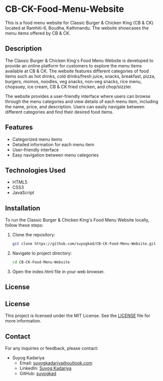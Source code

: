 # CB-CK-Food-Menu-Website

This is a food menu website for Classic Burger & Chicken King (CB & CK) located at Ramhiti-6, Boudha, Kathmandu. The website showcases the menu items offered by CB & CK.

## Description

The Classic Burger & Chicken King's Food Menu Website is developed to provide an online platform for customers to explore the menu items available at CB & CK. The website features different categories of food items such as hot drinks, cold drinks/fresh juice, snacks, breakfast, pizza, burgers, momos, noodles, veg snacks, non-veg snacks, rice menu, chopsuey, ice cream, CB & CK fried chicken, and chop/sizzler.

The website provides a user-friendly interface where users can browse through the menu categories and view details of each menu item, including the name, price, and description. Users can easily navigate between different categories and find their desired food items.

## Features

- Categorized menu items
- Detailed information for each menu item
- User-friendly interface
- Easy navigation between menu categories

## Technologies Used

- HTML5
- CSS3
- JavaScript

## Installation

To run the Classic Burger & Chicken King's Food Menu Website locally, follow these steps:

1. Clone the repository:
   ```bash
   git clone https://github.com/suyogkad/CB-CK-Food-Menu-Website.git
   ```

2. Navigate to project directory:
   ```bash
   cd CB-CK-Food-Menu-Website
   ```

3. Open the index.html file in your web browser.

## License

## License

This project is licensed under the MIT License. See the [LICENSE](LICENSE) file for more information.

## Contact

For any inquiries or feedback, please contact:

- Suyog Kadariya
  - Email: suyogkadariya@outlook.com
  - LinkedIn: [Suyog Kadariya](https://www.linkedin.com/in/suyogkadariya/)
  - GitHub: [suyogkad](https://github.com/suyogkad)


